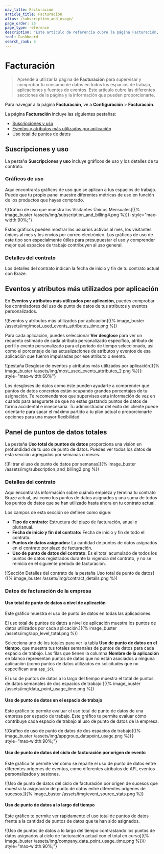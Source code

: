 ```yaml
---
nav_title: Facturación
article_title: Facturación
alias: /subscription_and_usage/
page_order: 25
page_type: reference
description: "Este artículo de referencia cubre la página Facturación, donde puedes controlar y comprobar tu consumo de datos."
tool: Dashboard
search_rank: 5
---
```


# Facturación

> Aprende a utilizar la página de **Facturación** para supervisar y comprobar tu consumo de datos en todos los espacios de trabajo, aplicaciones y fuentes de eventos. Este artículo cubre las diferentes secciones de la página y la información que pueden proporcionarte.

Para navegar a la página **Facturación**, ve a **Configuración** > **Facturación**.

La página **Facturación** incluye las siguientes pestañas:

- [Suscripciones y uso](#subscriptions-and-usage)
- [Eventos y atributos más utilizados por aplicación](#most-used-events-and-attributes-by-app)
- [Uso total de puntos de datos](#total-data-points-dashboard)

## Suscripciones y uso

La pestaña **Suscripciones y uso** incluye gráficos de uso y los detalles de tu contrato.

### Gráficos de uso

Aquí encontrarás gráficos de uso que se aplican a tus espacios de trabajo. Puede que tu propio panel muestre diferentes métricas de uso en función de los productos que hayas comprado. 

\![Gráfico de uso que muestra los Visitantes Únicos Mensuales]({% image_buster /assets/img/subscription_and_billing4.png %}){: style="max-width:90%;"}

Estos gráficos pueden mostrar los usuarios activos al mes, los visitantes únicos al mes y los envíos por correo electrónico. Los gráficos de uso de este tipo son especialmente útiles para presupuestar el uso y comprender mejor qué espacios de trabajo contribuyen al uso general.

### Detalles del contrato

Los detalles del contrato indican la fecha de inicio y fin de tu contrato actual con Braze.

## Eventos y atributos más utilizados por aplicación

En **Eventos y atributos más utilizados por aplicación**, puedes comprobar los controladores del uso de punto de datos de tus atributos y eventos personalizados. 

\![Eventos y atributos más utilizados por aplicación]({% image_buster /assets/img/most_used_events_attributes_time.png %})

Para cada aplicación, puedes seleccionar **Ver desglose** para ver un recuento estimado de cada atributo personalizado específico, atributo de perfil y evento personalizado para el periodo de tiempo seleccionado, así como el porcentaje de las actualizaciones de atributos y eventos de esa aplicación que fueron impulsadas por ese atributo o evento. 

\![pestaña Desglose de eventos y atributos más utilizados por aplicación]({% image_buster /assets/img/most_used_events_attributes_2.png %}){: style="max-width:60%"}

Los desgloses de datos como éste pueden ayudarte a comprender qué puntos de datos concretos están ocupando grandes porcentajes de tu asignación. Te recomendamos que supervises esta información de vez en cuando para asegurarte de que no estás gastando puntos de datos de forma accidental e innecesaria. Tu administrador del éxito del cliente puede orientarte para sacar el máximo partido a tu plan actual o proporcionarte opciones para una mayor flexibilidad. 

## Panel de puntos de datos totales

La pestaña **Uso total de puntos de datos** proporciona una visión en profundidad de tu uso de punto de datos. Puedes ver todos los datos de esta sección agregados por semanas o meses.

\![Filtrar el uso de punto de datos por semanas]({% image_buster /assets/img/subscription_and_billing2.png %})

### Detalles del contrato

Aquí encontrarás información sobre cuándo empieza y termina tu contrato Braze actual, así como los puntos de datos asignados y una suma de todos los puntos de datos que se han utilizado hasta ahora en tu contrato actual.

Los campos de esta sección se definen como sigue:

- **Tipo de contrato:** Estructura del plazo de facturación, anual o plurianual.
- **Fecha de inicio y fin del contrato:** Fecha de inicio y fin de todo el contrato.
- **Puntos de datos asignados:** La cantidad de puntos de datos asignados en el contrato por plazo de facturación.
- **Uso de punto de datos del contrato:** Es el total acumulado de todos los puntos de datos registrados durante la vigencia del contrato, y no se reinicia en el siguiente periodo de facturación.

\![Sección Detalles del contrato de la pestaña Uso total de punto de datos]({% image_buster /assets/img/contract_details.png %})

### Datos de facturación de la empresa

#### Uso total de punto de datos a nivel de aplicación

Este gráfico muestra el uso de punto de datos en todas las aplicaciones.

El uso total de puntos de datos a nivel de aplicación muestra los puntos de datos utilizados por cada aplicación.]({% image_buster /assets/img/app_level_total.png %})

Selecciona uno de los totales para ver la tabla **Uso de punto de datos en el tiempo**, que muestra tus totales semanales de puntos de datos para cada espacio de trabajo.  Las filas que tienen la columna **Nombre de la aplicación** en blanco representan puntos de datos que no están asociados a ninguna aplicación (como puntos de datos utilizados en solicitudes que no especifican una `app_id`).

El uso de puntos de datos a lo largo del tiempo muestra el total de puntos de datos semanales de dos espacios de trabajo.]({% image_buster /assets/img/data_point_usage_time.png %})

#### Uso de punto de datos en el espacio de trabajo

Este gráfico te permite evaluar el uso total de punto de datos de una empresa por espacio de trabajo. Este gráfico te permite evaluar cómo contribuye cada espacio de trabajo al uso de punto de datos de la empresa.

\![Gráfico de uso de punto de datos de dos espacios de trabajo]({% image_buster /assets/img/appgroup_datapoint_usage.png %}){: style="max-width:90%;"}

#### Uso de punto de datos del ciclo de facturación por origen de evento

Este gráfico te permite ver cómo se reparte el uso de punto de datos entre diferentes orígenes de eventos, como diferentes atributos de API, eventos personalizados y sesiones.

\![Uso de punto de datos del ciclo de facturación por origen de sucesos que muestra la asignación de punto de datos entre diferentes orígenes de sucesos.]({% image_buster /assets/img/event_source_stats.png %})

#### Uso de punto de datos a lo largo del tiempo

Este gráfico te permite ver rápidamente el uso total de puntos de datos frente a la cantidad de puntos de datos que te han sido asignados.

\![Uso de puntos de datos a lo largo del tiempo contrastando los puntos de datos asignados al ciclo de facturación actual con el total en curso]({% image_buster /assets/img/company_data_point_usage_time.png %}){: style="max-width:90%;"}

